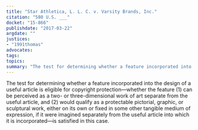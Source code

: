 ```yaml
---
title: "Star Athletica, L. L. C. v. Varsity Brands, Inc."
citation: "580 U.S. ___"
docket: "15-866"
publishdate: "2017-03-22"
argdate: ""
justices:
- "1991thomas"
advocates:
tags:
topics:
summary: "The test for determining whether a feature incorporated into the design of a useful article is eligible for copyright protection—whether the feature (1) can be perceived as a two- or three-dimensional work of art separate from the useful article, and (2) would qualify as a protectable pictorial, graphic, or sculptural work, either on its own or fixed in some other tangible medium of expression, if it were imagined separately from the useful article into which it is incorporated—is satisfied in this case."
---
```

The test for determining whether a feature incorporated into the design of a useful article is eligible for copyright protection—whether the feature (1) can be perceived as a two- or three-dimensional work of art separate from the useful article, and (2) would qualify as a protectable pictorial, graphic, or sculptural work, either on its own or fixed in some other tangible medium of expression, if it were imagined separately from the useful article into which it is incorporated—is satisfied in this case.


